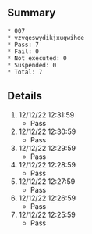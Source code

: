 ## Summary
	* 007
	* vzvqeswydikjxuqwihde
	* Pass: 7
	* Fail: 0
	* Not executed: 0
	* Suspended: 0
	* Total: 7
## Details
1. 12/12/22 12:31:59
	* Pass
2. 12/12/22 12:30:59
	* Pass
3. 12/12/22 12:29:59
	* Pass
4. 12/12/22 12:28:59
	* Pass
5. 12/12/22 12:27:59
	* Pass
6. 12/12/22 12:26:59
	* Pass
7. 12/12/22 12:25:59
	* Pass
